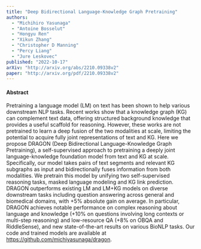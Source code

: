 ```yaml
---
title: "Deep Bidirectional Language-Knowledge Graph Pretraining"
authors:
  - "Michihiro Yasunaga"
  - "Antoine Bosselut"
  - "Hongyu Ren"
  - "Xikun Zhang"
  - "Christopher D Manning"
  - "Percy Liang"
  - "Jure Leskovec"
published: "2022-10-17"
arXiv: "http://arxiv.org/abs/2210.09338v2"
paper: "http://arxiv.org/pdf/2210.09338v2"
---
```


#### Abstract

Pretraining a language model (LM) on text has been shown to help various downstream NLP tasks. Recent works show that a knowledge graph (KG) can complement text data, offering structured background knowledge that provides a useful scaffold for reasoning. However, these works are not pretrained to learn a deep fusion of the two modalities at scale, limiting the potential to acquire fully joint representations of text and KG. Here we propose DRAGON (Deep Bidirectional Language-Knowledge Graph Pretraining), a self-supervised approach to pretraining a deeply joint language-knowledge foundation model from text and KG at scale. Specifically, our model takes pairs of text segments and relevant KG subgraphs as input and bidirectionally fuses information from both modalities. We pretrain this model by unifying two self-supervised reasoning tasks, masked language modeling and KG link prediction. DRAGON outperforms existing LM and LM+KG models on diverse downstream tasks including question answering across general and biomedical domains, with +5% absolute gain on average. In particular, DRAGON achieves notable performance on complex reasoning about language and knowledge (+10% on questions involving long contexts or multi-step reasoning) and low-resource QA (+8% on OBQA and RiddleSense), and new state-of-the-art results on various BioNLP tasks. Our code and trained models are available at https://github.com/michiyasunaga/dragon.